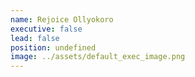 ```yaml
---
name: Rejoice Ollyokoro
executive: false
lead: false
position: undefined
image: ../assets/default_exec_image.png
---
```

